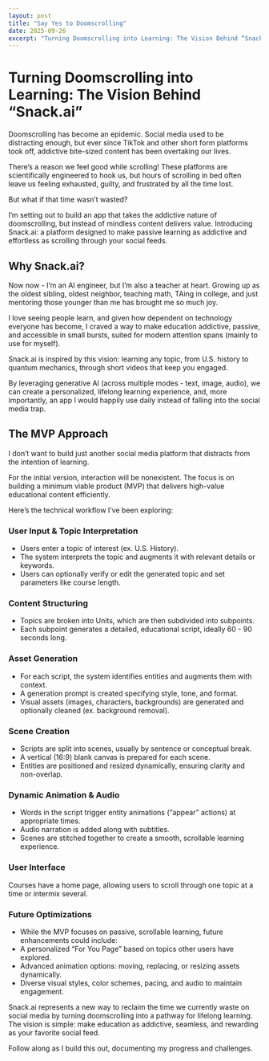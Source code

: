```yaml
---
layout: post
title: "Say Yes to Doomscrolling"
date: 2025-09-26
excerpt: "Turning Doomscrolling into Learning: The Vision Behind “Snack.ai”"
---
```

# Turning Doomscrolling into Learning: The Vision Behind “Snack.ai”
Doomscrolling has become an epidemic. Social media used to be distracting enough, but ever since TikTok and other short form platforms took off, addictive bite-sized content has been overtaking our lives. 

There’s a reason we feel good while scrolling! These platforms are scientifically engineered to hook us, but hours of scrolling in bed often leave us feeling exhausted, guilty, and frustrated by all the time lost.

But what if that time wasn’t wasted?

I’m setting out to build an app that takes the addictive nature of doomscrolling, but instead of mindless content delivers value. Introducing Snack.ai: a platform designed to make passive learning as addictive and effortless as scrolling through your social feeds.

## Why Snack.ai?
Now now - I’m an AI engineer, but I’m also a teacher at heart. Growing up as the oldest sibling, oldest neighbor, teaching math, TAing in college, and just mentoring those younger than me has brought me so much joy.

I love seeing people learn, and given how dependent on technology everyone has become, I craved a way to make education addictive, passive, and accessible in small bursts, suited for modern attention spans (mainly to use for myself). 

Snack.ai is inspired by this vision: learning any topic, from U.S. history to quantum mechanics, through short videos that keep you engaged.

By leveraging generative AI (across multiple modes - text, image, audio), we can create a personalized, lifelong learning experience, and, more importantly, an app I would happily use daily instead of falling into the social media trap.

## The MVP Approach
I don’t want to build just another social media platform that distracts from the intention of learning. 

For the initial version, interaction will be nonexistent. The focus is on building a minimum viable product (MVP) that delivers high-value educational content efficiently.

Here’s the technical workflow I’ve been exploring:

### User Input & Topic Interpretation
* Users enter a topic of interest (ex. U.S. History).
* The system interprets the topic and augments it with relevant details or keywords.
* Users can optionally verify or edit the generated topic and set parameters like course length.

### Content Structuring
* Topics are broken into Units, which are then subdivided into subpoints.
* Each subpoint generates a detailed, educational script, ideally 60 - 90 seconds long.

### Asset Generation
* For each script, the system identifies entities and augments them with context.
* A generation prompt is created specifying style, tone, and format.
* Visual assets (images, characters, backgrounds) are generated and optionally cleaned (ex. background removal).

### Scene Creation
* Scripts are split into scenes, usually by sentence or conceptual break.
* A vertical (16:9) blank canvas is prepared for each scene.
* Entities are positioned and resized dynamically, ensuring clarity and non-overlap.

### Dynamic Animation & Audio
* Words in the script trigger entity animations (“appear” actions) at appropriate times.
* Audio narration is added along with subtitles.
* Scenes are stitched together to create a smooth, scrollable learning experience.

### User Interface
Courses have a home page, allowing users to scroll through one topic at a time or intermix several.

### Future Optimizations
* While the MVP focuses on passive, scrollable learning, future enhancements could include:
* A personalized “For You Page” based on topics other users have explored.
* Advanced animation options: moving, replacing, or resizing assets dynamically.
* Diverse visual styles, color schemes, pacing, and audio to maintain engagement.

Snack.ai represents a new way to reclaim the time we currently waste on social media by turning doomscrolling into a pathway for lifelong learning. The vision is simple: make education as addictive, seamless, and rewarding as your favorite social feed.

Follow along as I build this out, documenting my progress and challenges.